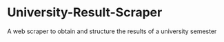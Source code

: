 # University-Result-Scraper
A web scraper to obtain and structure the results of a university semester
